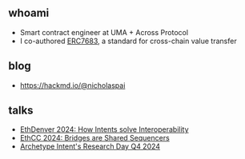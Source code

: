 ## whoami
- Smart contract engineer at UMA + Across Protocol
- I co-authored [ERC7683](https://www.erc7683.org/), a standard for cross-chain value transfer

## blog
- https://hackmd.io/@nicholaspai

## talks
- [EthDenver 2024: How Intents solve Interoperability](https://www.youtube.com/watch?v=S3WV_eBF45w)
- [EthCC 2024: Bridges are Shared Sequencers](https://ethcc.io/archive/Bridges-are-Shared-Sequencers)
- [Archetype Intent's Research Day Q4 2024](https://x.com/mountainwaterpi/status/1853520379530383640)

<!--
**nicholaspai/nicholaspai** is a ✨ _special_ ✨ repository because its `README.md` (this file) appears on your GitHub profile.

Here are some ideas to get you started:

- 🔭 I’m currently working on ...
- 🌱 I’m currently learning ...
- 👯 I’m looking to collaborate on ...
- 🤔 I’m looking for help with ...
- 💬 Ask me about ...
- 📫 How to reach me: ...
- 😄 Pronouns: ...
- ⚡ Fun fact: ...
-->

